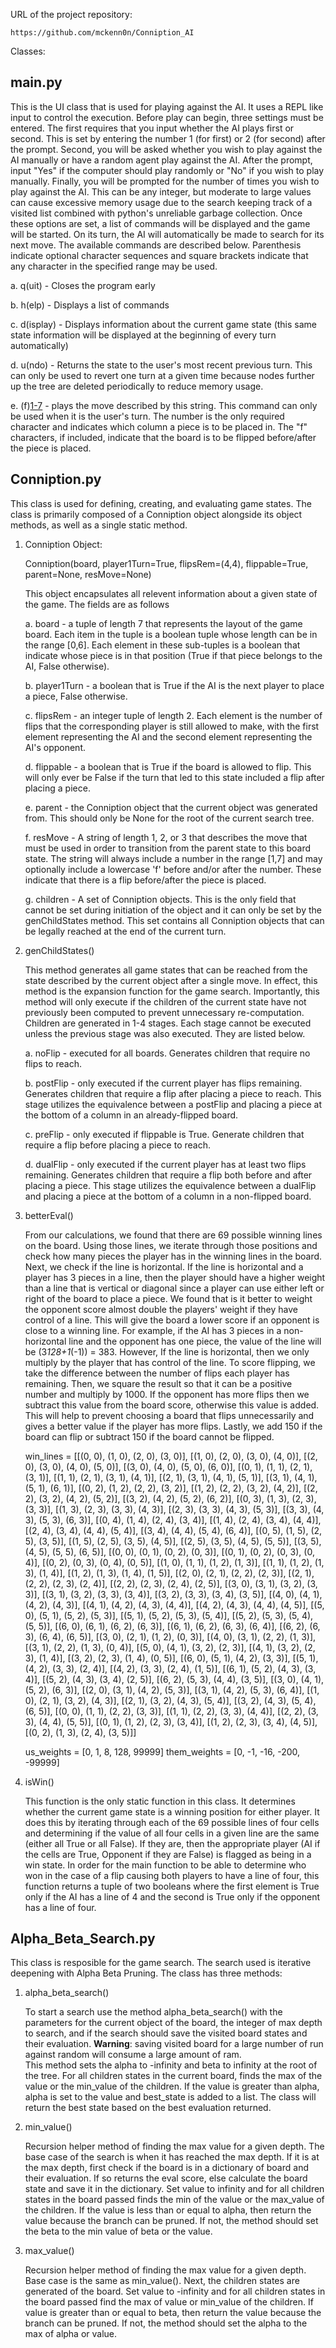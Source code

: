 URL of the project repository:

    https://github.com/mckenn0n/Conniption_AI

Classes:
  ## main.py ##
  
  This is the UI class that is used for playing against the AI. It uses a REPL like input to control
  the execution. Before play can begin, three settings must be entered. The first requires that you
  input whether the AI plays first or second. This is set by entering the number 1 (for first) or 2
  (for second) after the prompt. Second, you will be asked whether you wish to play against the AI
  manually or have a random agent play against the AI. After the prompt, input "Yes" if the computer
  should play randomly or "No" if you wish to play manually. Finally, you will be prompted for the
  number of times you wish to play against the AI. This can be any integer, but moderate to large
  values can cause excessive memory usage due to the search keeping track of a visited list combined
  with python's unreliable garbage collection. Once these options are set, a list of commands will
  be displayed and the game will be started. On its turn, the AI will automatically be made to
  search for its next move. The available commands are described below. Parenthesis indicate
  optional character sequences and square brackets indicate that any character in the specified
  range may be used.

  a. q(uit)      - Closes the program early

  b. h(elp)      - Displays a list of commands

  c. d(isplay)   - Displays information about the current game state (this same state information
                   will be displayed at the beginning of every turn automatically)

  d. u(ndo)      - Returns the state to the user's most recent previous turn. This can only be used
                   to revert one turn at a given time because nodes further up the tree are deleted
                   periodically to reduce memory usage.

  e. (f)[1-7](f) - plays the move described by this string. This command can only be used when it is
                   the user's turn. The number is the only required character and indicates which
                   column a piece is to be placed in. The "f" characters, if included, indicate that
                   the board is to be flipped before/after the piece is placed.

  ## Conniption.py ##
  
  This class is used for defining, creating, and evaluating game states. The class is primarily composed of a Conniption object alongside its object methods, as well as a single static method.

  1.  Conniption Object:

      Conniption(board, player1Turn=True, flipsRem=(4,4), flippable=True, parent=None, resMove=None)
        
        This object encapsulates all relevent information about a given state of the game. The fields are as follows

        a. board - a tuple of length 7 that represents the layout of the game board. Each item in
           the tuple is a boolean tuple whose length can be in the range [0,6]. Each element in
           these sub-tuples is a boolean that indicate whose piece is in that position (True if
           that piece belongs to the AI, False otherwise).

        b. player1Turn - a boolean that is True if the AI is the next player to place a piece,
           False otherwise.

        c. flipsRem - an integer tuple of length 2. Each element is the number of flips that the
           corresponding player is still allowed to make, with the first element representing the
           AI and the second element representing the AI's opponent.

        d. flippable - a boolean that is True if the board is allowed to flip. This will only ever
           be False if the turn that led to this state included a flip after placing a piece.

        e. parent - the Conniption object that the current object was generated from. This should
           only be None for the root of the current search tree.

        f. resMove - A string of length 1, 2, or 3 that describes the move that must be used in
           order to transition from the parent state to this board state. The string will always
           include a number in the range [1,7] and may optionally include a lowercase 'f' before
           and/or after the number. These indicate that there is a flip before/after the piece is
           placed.

        g. children - A set of Conniption objects. This is the only field that cannot be set
           during initiation of the object and it can only be set by the genChildStates method.
           This set contains all Conniption objects that can be legally reached at the end of the
           current turn.

  2.  genChildStates()

        This method generates all game states that can be reached from the state described by the
        current object after a single move. In effect, this method is the expansion function for the
        game search. Importantly, this method will only execute if the children of the current state
        have not previously been computed to prevent unnecessary re-computation. Children are
        generated in 1-4 stages. Each stage cannot be executed unless the previous stage was also
        executed. They are listed below.

        a. noFlip - executed for all boards. Generates children that require no flips to reach.

        b. postFlip - only executed if the current player has flips remaining. Generates children
           that require a flip after placing a piece to reach. This stage utilizes the equivalence
           between a postFlip and placing a piece at the bottom of a column in an already-flipped board.

        c. preFlip - only executed if flippable is True. Generate children that require a flip
           before placing a piece to reach.
             
        d. dualFlip - only executed if the current player has at least two flips remaining.
           Generates children that require a flip both before and after placing a piece. This
           stage utilizes the equivalence between a dualFlip and placing a piece at the bottom of a
           column in a non-flipped board.

  3. betterEval()

  		From our calculations, we found that there are 69 possible winning lines on the board. Using those 
  		lines, we iterate through those positions and check how many pieces the player has in the winning 
  		lines in the board. Next, we check if the line is horizontal. If the line is horizontal and a player 
  		has 3 pieces in a line, then the player should have a higher weight than a line that is vertical or 
  		diagonal since a player can use either left or right of the board to place a piece. We found that is 
  		it better to weight the opponent score almost double the players' weight if they have control of a line. 
  		This will give the board a lower score if an opponent is close to a winning line. For example, if the AI 
  		has 3 pieces in a non-horizontal line and the opponent has one piece, the value of the line will be 
  		(3*128+1*(-1)) = 383. However, If the line is horizontal, then we only multiply by the player that has 
  		control of the line. To score flipping, we take the difference between the number of flips each player 
  		has remaining. Then, we square the result so that it can be a positive number and multiply by 1000. If 
  		the opponent has more flips then we subtract this value from the board score, otherwise this value is added. 
  		This will help to prevent choosing a board that flips unnecessarily and gives a better value if the player 
  		has more flips. Lastly, we add 150 if the board can flip or subtract 150 if the board cannot be flipped.

  		win_lines = [[(0, 0), (1, 0), (2, 0), (3, 0)], [(1, 0), (2, 0), (3, 0), (4, 0)], [(2, 0), (3, 0), (4, 0), (5, 0)], 
			 [(3, 0), (4, 0), (5, 0), (6, 0)], [(0, 1), (1, 1), (2, 1), (3, 1)], [(1, 1), (2, 1), (3, 1), (4, 1)], 
			 [(2, 1), (3, 1), (4, 1), (5, 1)], [(3, 1), (4, 1), (5, 1), (6, 1)], [(0, 2), (1, 2), (2, 2), (3, 2)], 
			 [(1, 2), (2, 2), (3, 2), (4, 2)], [(2, 2), (3, 2), (4, 2), (5, 2)], [(3, 2), (4, 2), (5, 2), (6, 2)], 
			 [(0, 3), (1, 3), (2, 3), (3, 3)], [(1, 3), (2, 3), (3, 3), (4, 3)], [(2, 3), (3, 3), (4, 3), (5, 3)], 
			 [(3, 3), (4, 3), (5, 3), (6, 3)], [(0, 4), (1, 4), (2, 4), (3, 4)], [(1, 4), (2, 4), (3, 4), (4, 4)], 
			 [(2, 4), (3, 4), (4, 4), (5, 4)], [(3, 4), (4, 4), (5, 4), (6, 4)], [(0, 5), (1, 5), (2, 5), (3, 5)], 
			 [(1, 5), (2, 5), (3, 5), (4, 5)], [(2, 5), (3, 5), (4, 5), (5, 5)], [(3, 5), (4, 5), (5, 5), (6, 5)], 
			 [(0, 0), (0, 1), (0, 2), (0, 3)], [(0, 1), (0, 2), (0, 3), (0, 4)], [(0, 2), (0, 3), (0, 4), (0, 5)], 
			 [(1, 0), (1, 1), (1, 2), (1, 3)], [(1, 1), (1, 2), (1, 3), (1, 4)], [(1, 2), (1, 3), (1, 4), (1, 5)], 
			 [(2, 0), (2, 1), (2, 2), (2, 3)], [(2, 1), (2, 2), (2, 3), (2, 4)], [(2, 2), (2, 3), (2, 4), (2, 5)], 
			 [(3, 0), (3, 1), (3, 2), (3, 3)], [(3, 1), (3, 2), (3, 3), (3, 4)], [(3, 2), (3, 3), (3, 4), (3, 5)], 
			 [(4, 0), (4, 1), (4, 2), (4, 3)], [(4, 1), (4, 2), (4, 3), (4, 4)], [(4, 2), (4, 3), (4, 4), (4, 5)], 
			 [(5, 0), (5, 1), (5, 2), (5, 3)], [(5, 1), (5, 2), (5, 3), (5, 4)], [(5, 2), (5, 3), (5, 4), (5, 5)], 
			 [(6, 0), (6, 1), (6, 2), (6, 3)], [(6, 1), (6, 2), (6, 3), (6, 4)], [(6, 2), (6, 3), (6, 4), (6, 5)], 
			 [(3, 0), (2, 1), (1, 2), (0, 3)], [(4, 0), (3, 1), (2, 2), (1, 3)], [(3, 1), (2, 2), (1, 3), (0, 4)], 
			 [(5, 0), (4, 1), (3, 2), (2, 3)], [(4, 1), (3, 2), (2, 3), (1, 4)], [(3, 2), (2, 3), (1, 4), (0, 5)], 
			 [(6, 0), (5, 1), (4, 2), (3, 3)], [(5, 1), (4, 2), (3, 3), (2, 4)], [(4, 2), (3, 3), (2, 4), (1, 5)], 
			 [(6, 1), (5, 2), (4, 3), (3, 4)], [(5, 2), (4, 3), (3, 4), (2, 5)], [(6, 2), (5, 3), (4, 4), (3, 5)], 
			 [(3, 0), (4, 1), (5, 2), (6, 3)], [(2, 0), (3, 1), (4, 2), (5, 3)], [(3, 1), (4, 2), (5, 3), (6, 4)], 
			 [(1, 0), (2, 1), (3, 2), (4, 3)], [(2, 1), (3, 2), (4, 3), (5, 4)], [(3, 2), (4, 3), (5, 4), (6, 5)], 
			 [(0, 0), (1, 1), (2, 2), (3, 3)], [(1, 1), (2, 2), (3, 3), (4, 4)], [(2, 2), (3, 3), (4, 4), (5, 5)], 
			 [(0, 1), (1, 2), (2, 3), (3, 4)], [(1, 2), (2, 3), (3, 4), (4, 5)], [(0, 2), (1, 3), (2, 4), (3, 5)]]

		us_weights   = [0, 1, 8, 128, 99999]
		them_weights = [0, -1, -16, -200, -99999]

  4. isWin()

        This function is the only static function in this class. It determines whether the current
        game state is a winning position for either player. It does this by iterating through each
        of the 69 possible lines of four cells and determining if the value of all four cells in a
        given line are the same (either all True or all False). If they are, then the appropriate
        player (AI if the cells are True, Opponent if they are False) is flagged as being in a win
        state. In order for the main function to be able to determine who won in the case of a flip
        causing both players to have a line of four, this function returns a tuple of two booleans
        where the first element is True only if the AI has a line of 4 and the second is True only
        if the opponent has a line of four.

  ## Alpha_Beta_Search.py ##

  This class is resposible for the game search.  The search used is iterative deepening with Alpha
  Beta Pruning.  The class has three methods:

  1.  alpha_beta_search()

        To start a search use the method alpha_beta_search() with the parameters for the current
        object of the board, the integer of max depth to search, and if the search should save the
        visited board states and their evaluation.  **Warning**: saving visited board for a large
        number of run against random will consume a large amount of ram.  
        This method sets the alpha to -infinity and beta to infinity at the root of the tree. For
        all children states in the current board, finds the max of the value or the min_value of
        the children. If the value is greater than alpha, alpha is set to the value and best_state
        is added to a list. The class will return the best state based on the best evaluation
        returned. 

  2.  min_value()

        Recursion helper method of finding the max value for a given depth. The base case of the
        search is when it has reached the max depth. If it is at the max depth, first check if the
        board is in a dictionary of board and their evaluation. If so returns the eval score, else
        calculate the board state and save it in the dictionary. Set value to infinity and for all
        children states in the board passed finds the min of the value or the max_value of the
        children.  If the value is less than or equal to alpha, then return the value because the
        branch can be pruned.  If not, the method should set the beta to the min value of beta or
        the value.

  3.  max_value()

        Recursion helper method of finding the max value for a given depth.  Base case is the same
        as min_value(). Next, the children states are generated of the board. Set value to -infinity
        and for all children states in the board passed find the max of value or min_value of the
        children.  If value is greater than or equal to beta, then return the value because the
        branch can be pruned. If not, the method should set the alpha to the max of alpha or value.
